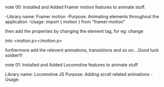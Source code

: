 note 00: Installed and Added Framer motion features to animate stuff.

-Library name: Framer motion
-Purpose: Animating elements throughout the application
-Usage:
import { motion } from "framer-motion"

then add the properties by changing the element tag, for eg:
change <p></p> into <motion.p></motion.p>

furthermore add the relevent animations, transistions and so on....Good luck soldier!!!

note 01: Installed and Added Locomotive features to animate stuff

Library name: Locomotive JS
Purpose: Adding scroll related animations
-Usage:
